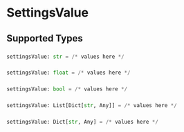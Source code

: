 # SettingsValue


## Supported Types

### 

```python
settingsValue: str = /* values here */
```

### 

```python
settingsValue: float = /* values here */
```

### 

```python
settingsValue: bool = /* values here */
```

### 

```python
settingsValue: List[Dict[str, Any]] = /* values here */
```

### 

```python
settingsValue: Dict[str, Any] = /* values here */
```

